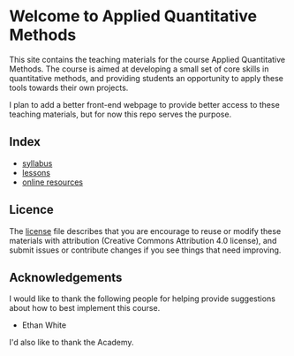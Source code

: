 Welcome to Applied Quantitative Methods
=======================================

This site contains the teaching materials for the course Applied Quantitative
Methods. The course is aimed at developing a small set of core skills in
quantitative methods, and providing students an opportunity to apply these tools
towards their own projects.

I plan to add a better front-end webpage to provide better access to these
teaching materials, but for now this repo serves the purpose.

Index
-----
* [syllabus](syllabus.md)
* [lessons](lesson_index.md)
* [online resources](resource_links.md)

Licence
-------
The [license](LICENSE.md) file describes that you are encourage to reuse or
modify these materials with attribution (Creative Commons Attribution 4.0 license),
and submit issues or contribute changes if you see things that need improving.

Acknowledgements
----------------
I would like to thank the following people for helping provide suggestions about
how to best implement this course.
* Ethan White

I'd also like to thank the Academy.

